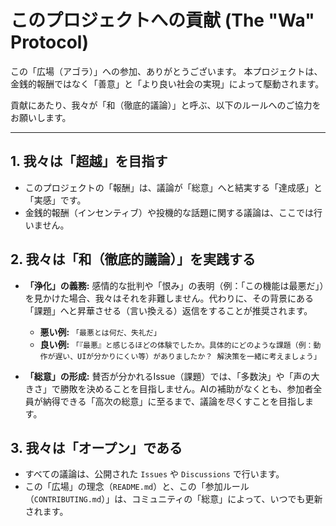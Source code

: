 # このプロジェクトへの貢献 (The "Wa" Protocol)

この「広場（アゴラ）」への参加、ありがとうございます。
本プロジェクトは、金銭的報酬ではなく「善意」と「より良い社会の実現」によって駆動されます。

貢献にあたり、我々が「和（徹底的議論）」と呼ぶ、以下のルールへのご協力をお願いします。

---

## 1. 我々は「超越」を目指す

* このプロジェクトの「報酬」は、議論が「総意」へと結実する「達成感」と「実感」です。
* 金銭的報酬（インセンティブ）や投機的な話題に関する議論は、ここでは行いません。

## 2. 我々は「和（徹底的議論）」を実践する

* **「浄化」の義務:** 感情的な批判や「恨み」の表明（例：「この機能は最悪だ」）を見かけた場合、我々はそれを非難しません。代わりに、その背景にある「課題」へと昇華させる（言い換える）返信をすることが推奨されます。
    * **悪い例:** `「最悪とは何だ、失礼だ」`
    * **良い例:** `「『最悪』と感じるほどの体験でしたか。具体的にどのような課題（例：動作が遅い、UIが分かりにくい等）がありましたか？ 解決策を一緒に考えましょう」`

* **「総意」の形成:** 賛否が分かれるIssue（課題）では、「多数決」や「声の大きさ」で勝敗を決めることを目指しません。AIの補助がなくとも、参加者全員が納得できる「高次の総意」に至るまで、議論を尽くすことを目指します。

## 3. 我々は「オープン」である

* すべての議論は、公開された `Issues` や `Discussions` で行います。
* この「広場」の理念（`README.md`）と、この「参加ルール（`CONTRIBUTING.md`）」は、コミュニティの「総意」によって、いつでも更新されます。
